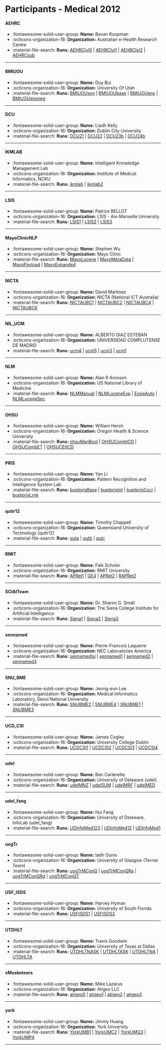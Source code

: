 # Participants - Medical 2012 

#### AEHRC
 - :fontawesome-solid-user-group: **Name:** Bevan Koopman
 - :octicons-organization-16: **Organization:** Australian e-Health Research Centre
 - :material-file-search: **Runs:** [AEHRClvl0](./runs.md#aehrclvl0) | [AEHRClvl1](./runs.md#aehrclvl1) | [AEHRClvl2](./runs.md#aehrclvl2) | [AEHRCsub](./runs.md#aehrcsub)

---
#### BMIUOU
 - :fontawesome-solid-user-group: **Name:** Duy Bui
 - :octicons-organization-16: **Organization:** University Of Utah
 - :material-file-search: **Runs:** [BMIUOUsyn](./runs.md#bmiuousyn) | [BMIUOUbase](./runs.md#bmiuoubase) | [BMIUOUens](./runs.md#bmiuouens) | [BMIUOUensneg](./runs.md#bmiuouensneg)

---
#### DCU
 - :fontawesome-solid-user-group: **Name:** Liadh Kelly
 - :octicons-organization-16: **Organization:** Dublin City University
 - :material-file-search: **Runs:** [DCU21](./runs.md#dcu21) | [DCU22](./runs.md#dcu22) | [DCU23b](./runs.md#dcu23b) | [DCU24b](./runs.md#dcu24b)

---
#### IKMLAB
 - :fontawesome-solid-user-group: **Name:** Intelligent Knowledge Management Lab
 - :octicons-organization-16: **Organization:** Institute of Medical Informatics, NCKU
 - :material-file-search: **Runs:** [ikmlab](./runs.md#ikmlab) | [ikmlab2](./runs.md#ikmlab2)

---
#### LSIS
 - :fontawesome-solid-user-group: **Name:** Patrice BELLOT
 - :octicons-organization-16: **Organization:** LSIS - Aix-Marseille University
 - :material-file-search: **Runs:** [LSIS1](./runs.md#lsis1) | [LSIS2](./runs.md#lsis2) | [LSIS3](./runs.md#lsis3)

---
#### MayoClinicNLP
 - :fontawesome-solid-user-group: **Name:** Stephen Wu
 - :octicons-organization-16: **Organization:** Mayo Clinic
 - :material-file-search: **Runs:** [MayoLucene](./runs.md#mayolucene) | [MayoMetaData](./runs.md#mayometadata) | [MayoPayload](./runs.md#mayopayload) | [MayoExpanded](./runs.md#mayoexpanded)

---
#### NICTA
 - :fontawesome-solid-user-group: **Name:** David Martinez
 - :octicons-organization-16: **Organization:** NICTA (National ICT Australia)
 - :material-file-search: **Runs:** [NICTAUBC1](./runs.md#nictaubc1) | [NICTAUBC2](./runs.md#nictaubc2) | [NICTAUBC4](./runs.md#nictaubc4) | [NICTAUBC6](./runs.md#nictaubc6)

---
#### NIL_UCM
 - :fontawesome-solid-user-group: **Name:** ALBERTO DIAZ ESTEBAN
 - :octicons-organization-16: **Organization:** UNIVERSIDAD COMPLUTENSE DE MADRID
 - :material-file-search: **Runs:** [ucm4](./runs.md#ucm4) | [ucm5](./runs.md#ucm5) | [ucm3](./runs.md#ucm3) | [ucm1](./runs.md#ucm1)

---
#### NLM
 - :fontawesome-solid-user-group: **Name:** Alan R Aronson
 - :octicons-organization-16: **Organization:** US National Library of Medicine
 - :material-file-search: **Runs:** [NLMManual](./runs.md#nlmmanual) | [NLMLuceneExp](./runs.md#nlmluceneexp) | [EssieAuto](./runs.md#essieauto) | [NLMLuceneSec](./runs.md#nlmlucenesec)

---
#### OHSU
 - :fontawesome-solid-user-group: **Name:** William Hersh
 - :octicons-organization-16: **Organization:** Oregon Health & Science University
 - :material-file-search: **Runs:** [ohsuManBool](./runs.md#ohsumanbool) | [OHSUCombICD](./runs.md#ohsucombicd) | [OHSUCombET](./runs.md#ohsucombet) | [OHSUCEtICD](./runs.md#ohsuceticd)

---
#### PRIS
 - :fontawesome-solid-user-group: **Name:** Yan Li
 - :octicons-organization-16: **Organization:** Pattern Recognition and Intelligence System Lab
 - :material-file-search: **Runs:** [buptprisBase](./runs.md#buptprisbase) | [buptprisInt](./runs.md#buptprisint) | [buptprisCscr](./runs.md#buptpriscscr) | [buptprisLrnk](./runs.md#buptprislrnk)

---
#### qutir12
 - :fontawesome-solid-user-group: **Name:** Timothy Chappell
 - :octicons-organization-16: **Organization:** Queensland University of Technology (qutir12)
 - :material-file-search: **Runs:** [quta](./runs.md#quta) | [qutb](./runs.md#qutb) | [qutc](./runs.md#qutc)

---
#### RMIT
 - :fontawesome-solid-user-group: **Name:** Falk Scholer
 - :octicons-organization-16: **Organization:** RMIT University
 - :material-file-search: **Runs:** [APRel1](./runs.md#aprel1) | [GE4](./runs.md#ge4) | [APRel2](./runs.md#aprel2) | [RAPRel2](./runs.md#raprel2)

---
#### SCIAITeam
 - :fontawesome-solid-user-group: **Name:** Dr. Sharon G. Small
 - :octicons-organization-16: **Organization:** The Siena College Institute for Artificial Intelligence
 - :material-file-search: **Runs:** [Siena1](./runs.md#siena1) | [Siena2](./runs.md#siena2) | [Siena3](./runs.md#siena3)

---
#### sennamed
 - :fontawesome-solid-user-group: **Name:** Pierre-Francois Laquerre
 - :octicons-organization-16: **Organization:** NEC Laboratories America
 - :material-file-search: **Runs:** [sennamedlsi](./runs.md#sennamedlsi) | [sennamed1](./runs.md#sennamed1) | [sennamed2](./runs.md#sennamed2) | [sennamed3](./runs.md#sennamed3)

---
#### SNU_BME
 - :fontawesome-solid-user-group: **Name:** Jeong-eun Lee
 - :octicons-organization-16: **Organization:** Medical Informatics Laboratory, Seoul National University
 - :material-file-search: **Runs:** [SNUBME2](./runs.md#snubme2) | [SNUBME4](./runs.md#snubme4) | [SNUBME1](./runs.md#snubme1) | [SNUBME3](./runs.md#snubme3)

---
#### UCD_CSI
 - :fontawesome-solid-user-group: **Name:** James Cogley
 - :octicons-organization-16: **Organization:** University College Dublin
 - :material-file-search: **Runs:** [UCDCSI1](./runs.md#ucdcsi1) | [UCDCSI2](./runs.md#ucdcsi2) | [UCDCSI3](./runs.md#ucdcsi3) | [UCDCSI4](./runs.md#ucdcsi4)

---
#### udel
 - :fontawesome-solid-user-group: **Name:** Ben Carterette
 - :octicons-organization-16: **Organization:** University of Delaware (udel)
 - :material-file-search: **Runs:** [udelMNZ](./runs.md#udelmnz) | [udelSUM](./runs.md#udelsum) | [udelMRF](./runs.md#udelmrf) | [udelMED](./runs.md#udelmed)

---
#### udel_fang
 - :fontawesome-solid-user-group: **Name:** Hui Fang
 - :octicons-organization-16: **Organization:** University of Delaware, InfoLab (udel_fang)
 - :material-file-search: **Runs:** [UDInfoMed123](./runs.md#udinfomed123) | [UDInfoMed12](./runs.md#udinfomed12) | [UDInfoMed1](./runs.md#udinfomed1)

---
#### uogTr
 - :fontawesome-solid-user-group: **Name:** Iadh Ounis
 - :octicons-organization-16: **Organization:** University of Glasgow (Terrier Team)
 - :material-file-search: **Runs:** [uogTrMConQ](./runs.md#uogtrmconq) | [uogTrMConQRa](./runs.md#uogtrmconqra) | [uogTrMConQRd](./runs.md#uogtrmconqrd) | [uogTrMConQT](./runs.md#uogtrmconqt)

---
#### USF_ISDS
 - :fontawesome-solid-user-group: **Name:** Harvey Hyman
 - :octicons-organization-16: **Organization:** University of South Florida
 - :material-file-search: **Runs:** [USFISDS1](./runs.md#usfisds1) | [USFISDS2](./runs.md#usfisds2)

---
#### UTDHLT
 - :fontawesome-solid-user-group: **Name:** Travis Goodwin
 - :octicons-organization-16: **Organization:** University of Texas at Dallas
 - :material-file-search: **Runs:** [UTDHLTNASK](./runs.md#utdhltnask) | [UTDHLTASK](./runs.md#utdhltask) | [UTDHLTNA](./runs.md#utdhltna) | [UTDHLTA](./runs.md#utdhlta)

---
#### xMusketeers
 - :fontawesome-solid-user-group: **Name:** Mike Lazarus
 - :octicons-organization-16: **Organization:** Atigeo LLC
 - :material-file-search: **Runs:** [atigeo0](./runs.md#atigeo0) | [atigeo1](./runs.md#atigeo1) | [atigeo2](./runs.md#atigeo2) | [atigeo3](./runs.md#atigeo3)

---
#### york
 - :fontawesome-solid-user-group: **Name:** Jimmy Huang
 - :octicons-organization-16: **Organization:** York University
 - :material-file-search: **Runs:** [YorkUMB1](./runs.md#yorkumb1) | [YorkUMC2](./runs.md#yorkumc2) | [YorkUMQ3](./runs.md#yorkumq3) | [YorkUMP4](./runs.md#yorkump4)

---
